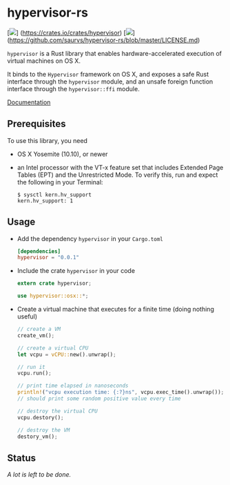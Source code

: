 # hypervisor-rs
[![](http://meritbadge.herokuapp.com/hypervisor)]
(https://crates.io/crates/hypervisor)
[![](https://img.shields.io/badge/license-MIT-blue.svg)]
(https://github.com/saurvs/hypervisor-rs/blob/master/LICENSE.md)

`hypervisor` is a Rust library that enables hardware-accelerated execution of
virtual machines on OS X.

It binds to the `Hypervisor` framework on OS X, and exposes a safe Rust
interface through the `hypervisor` module, and an unsafe foreign function
interface through the `hypervisor::ffi` module.

[Documentation](https://saurvs.github.io/hypervisor-rs/)

## Prerequisites

To use this library, you need

* OS X Yosemite (10.10), or newer

* an Intel processor with the VT-x feature set that includes Extended Page
Tables (EPT) and the Unrestricted Mode. To verify this, run and expect the
following in your Terminal:
  ```shell
  $ sysctl kern.hv_support
  kern.hv_support: 1
  ```

## Usage

* Add the dependency ```hypervisor``` in your ```Cargo.toml```
  ```toml
  [dependencies]
  hypervisor = "0.0.1"
  ```

* Include the crate ```hypervisor``` in your code
  ```rust
  extern crate hypervisor;

  use hypervisor::osx::*;
  ```

* Create a virtual machine that executes for a finite time
(doing nothing useful)
  ```rust
  // create a VM
  create_vm();

  // create a virtual CPU
  let vcpu = vCPU::new().unwrap();

  // run it
  vcpu.run();

  // print time elapsed in nanoseconds
  println!("vcpu execution time: {:?}ns", vcpu.exec_time().unwrap());
  // should print some random positive value every time

  // destroy the virtual CPU
  vcpu.destory();

  // destroy the VM
  destory_vm();
  ```

## Status

*A lot is left to be done.*
